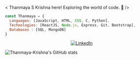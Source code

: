 < Thanmaya S Krishna here! Exploring the world of code. 👋 />

```javascript
const Thanmaya = {
  Languages: [JavaScript, HTML, CSS, C, Python],
  Technologies: [ReactJS, Node.js, Express, Git, Bootstrap],
  Databases : [SQL, MongoDB]
}
```
<p align="center">
  <a href="https://www.linkedin.com/in/thanmaya-s-krishna-5b6418257" target="_blank">
    <img src="https://img.shields.io/badge/LINKEDIN-0A66C2?style=for-the-badge&logo=linkedin&logoColor=whit" alt="LinkedIn" />
  </a>
</p>

![Thanmaya-Krishna's GitHub stats](https://github-readme-stats.vercel.app/api?username=Thanmaya-Krishna)
